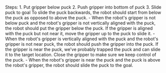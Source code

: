 

Steps:  1. Put gripper below puck  2. Push gripper into bottom of puck  3. Slide puck to goal
    To slide the puck backwards, the robot should start from below the puck as opposed to above the puck.
    - When the robot's gripper is not below puck and the robot's gripper is not vertically aligned with the puck, the robot should put the gripper below the puck.
    If the gripper is aligned with the puck but not near it, move the gripper up to the puck to slide it.
    - When the robot's gripper is vertically aligned with the puck and the robot's gripper is not near puck, the robot should push the gripper into the puck.
    If the gripper is near the puck, we've probably trapped the puck and can slide it to the target location. Close the gripper to make sure we keep control of the puck.
    - When the robot's gripper is near the puck and the puck is above the robot's gripper, the robot should slide the puck to the goal.